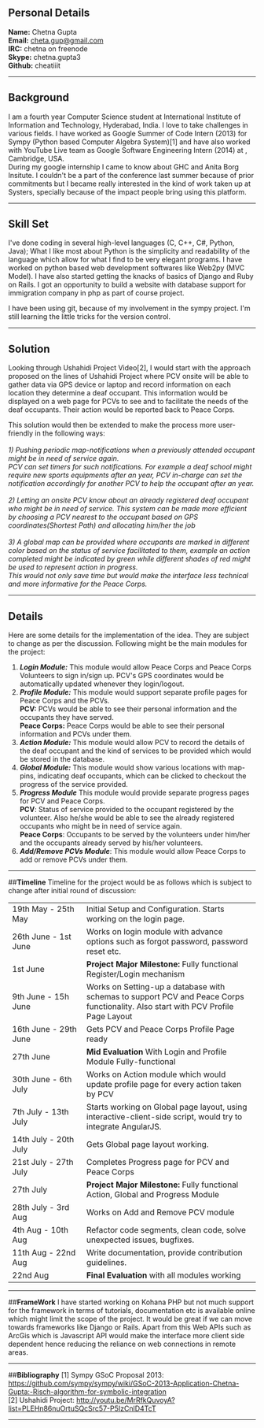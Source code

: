 ## **Personal Details**

**Name:** Chetna Gupta <br>
**Email:** cheta.gup@gmail.com <br>
**IRC:** chetna on freenode <br>
**Skype:** chetna.gupta3<br>
**Github:** cheatiiit<br>

***
## **Background**
I am a fourth year Computer Science student at International Institute of Information and Technology, Hyderabad, India. I love to take challenges in various fields. I have worked as Google Summer of Code Intern (2013) for Sympy (Python based Computer Algebra System)[1] and have also worked with YouTube Live team as Google Software Engineering Intern (2014) at , Cambridge, USA. <br>During my google internship I came to know about GHC and Anita Borg Insitute. I couldn't be a part of the conference last summer because of prior commitments but I became really interested in the kind of work taken up at Systers, specially because of the impact people bring using this platform. 

***
## **Skill Set**
I've done coding in several high-level languages (C, C++, C#, Python, Java); What I like most about Python is the simplicity and readability of the language which allow for what I find to be very elegant programs. I have worked on python based web development softwares like Web2py (MVC Model). I have also started getting the knacks of basics of Django and Ruby on Rails. I got an opportunity to build a website with database support for immigration company in php as part of course project.

I have been using git, because of my involvement in the sympy project. I'm still learning the little tricks for the version control. 

***
## **Solution**
Looking through Ushahidi Project Video[2], I would start with the approach proposed on the lines of Ushahidi Project where PCV onsite will be able to gather data via GPS device or laptop and record information on each location they determine a deaf occupant. This information would be displayed on a web page for PCVs to see and to facilitate the needs of the deaf occupants. Their action would be reported back to Peace Corps.

This solution would then be extended to make the process more user-friendly in the following ways:<br><br>
_1) Pushing periodic map-notifications when a previously attended occupant might be in need of service again.<br> PCV can set timers for such notifications. For example a deaf school might require new sports equipments after an year, PCV in-charge can set the notification accordingly for another PCV to help the occupant after an year.<br><br>_
_2) Letting an onsite PCV know about an already registered deaf occupant who might be in need of service._
_This system can be made more efficient by choosing a PCV nearest to the occupant based on GPS coordinates(Shortest Path) and allocating him/her the job<br><br>_
_3) A global map can be provided where occupants are marked in different color based on the status of service facilitated to them, example an action completed might be indicated by green while different shades of red might be used to represent action in progress.<br>_
_This would not only save time but would make the interface less technical and more informative for the Peace Corps.<br>_

***
## **Details**
Here are some details for the implementation of the idea. They are subject to change as per the discussion. Following might be the main modules for the project:<br>
1) _**Login Module:**_ This module would allow Peace Corps and Peace Corps Volunteers to sign in/sign up. PCV's GPS coordinates would be automatically updated whenever they login/logout.<br>
2) _**Profile Module:**_ This module would support separate profile pages for Peace Corps and the PCVs.<br>   **PCV:** PCVs would be able to see their personal information and the occupants they have served.<br> 
**Peace Corps:** Peace Corps would be able to see their personal information and PCVs under them.<br>
3) _**Action Module:**_ This module would allow PCV to record the details of the deaf occupant and the kind of services to be provided which would be stored in the database.<br>
4) _**Global Module:**_ This module would show various locations with map-pins, indicating deaf occupants, which can be clicked to checkout the progress of the service provided.<br>
5) _**Progress Module**_ This module would provide separate progress pages for PCV and Peace Corps.<br>
**PCV**: Status of service provided to the occupant registered by the volunteer. Also he/she would be able to see the already registered occupants who might be in need of service again.<br>
**Peace Corps**: Occupants to be served by the volunteers under him/her and the occupants already served by his/her volunteers.<br>
6) _**Add/Remove PCVs Module**_: This module would allow Peace Corps to add or remove PCVs under them.<br>

***
##**Timeline**
Timeline for the project would be as follows which is subject to change after initial round of discussion:
<table>
<tr><td width="30%">
19th May  - 25th May</td> <td>    Initial Setup and Configuration. Starts working on the login page.</td></tr><tr><td>
26th June - 1st June     </td><td>Works on login module with advance options such as forgot password, password reset etc.</td></tr><tr><td>
1st June               </td><td>  <b>Project Major Milestone:</b> Fully functional Register/Login mechanism</td></tr><tr><td>
9th June  - 15h June   </td><td>   Works on Setting-up a database with schemas to support PCV and Peace Corps functionality. Also start with PCV Profile Page Layout</td></tr><tr><td>
16th June - 29th June     </td><td>        Gets PCV and Peace Corps Profile Page ready</td></tr><tr><td>
27th June               </td><td>         <b>Mid Evaluation</b> With Login and Profile Module Fully-functional</td></tr><tr><td>
30th June - 6th July     </td><td>         Works on Action module which would update profile page for every action taken by PCV</td></tr><tr><td>
7th July - 13th July     </td><td>         Starts working on Global page layout, using interactive-client-side script, would try to integrate AngularJS.</td></tr><tr><td>
14th July - 20th July  </td><td>           Gets Global page layout working.</td></tr><tr><td>
21st July - 27th July     </td><td>        Completes Progress page for PCV and Peace Corps</td></tr><tr><td>
27th July                </td><td>        <b> Project Major Milestone:</b> Fully functional Action, Global and Progress Module</td></tr><tr><td>
28th July - 3rd Aug      </td><td>         Works on Add and Remove PCV module</td></tr><tr><td>
4th Aug - 10th Aug      </td><td>          Refactor code segments, clean code, solve unexpected issues, bugfixes.</td></tr><tr><td>
11th Aug - 22nd Aug      </td><td>         Write documentation, provide contribution guidelines.</td></tr><tr><td>
22nd Aug             </td><td>            <b>Final Evaluation</b> with all modules working</td></tr></table>


***
##**FrameWork**
I have started working on Kohana PHP but not much support for the framework in terms of tutorials, documentation etc is available online which might limit the scope of the project. It would be great if we can move towards frameworks like Django or Rails. Apart from this Web APIs such as ArcGis which is Javascript API would make the interface more client side dependent hence reducing the reliance on web connections in remote areas. 

***
##**Bibliography**
[1] Sympy GSoC Proposal 2013: https://github.com/sympy/sympy/wiki/GSoC-2013-Application-Chetna-Gupta:-Risch-algorithm-for-symbolic-integration <br>
[2] Ushahidi Project: http://youtu.be/MrRfkQuvoyA?list=PLEHn86nuOrtuSQcSrc57-P5IzCnlD4TcT

***
